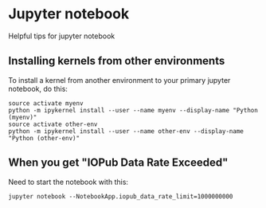 # Jupyter notebook

Helpful tips for jupyter notebook

## Installing kernels from other environments

To install a kernel from another environment to your primary jupyter notebook, do this:

```
source activate myenv
python -m ipykernel install --user --name myenv --display-name "Python (myenv)"
source activate other-env
python -m ipykernel install --user --name other-env --display-name "Python (other-env)"
```
## When you get "IOPub Data Rate Exceeded"

Need to start the notebook with this:

```
jupyter notebook --NotebookApp.iopub_data_rate_limit=1000000000
```

